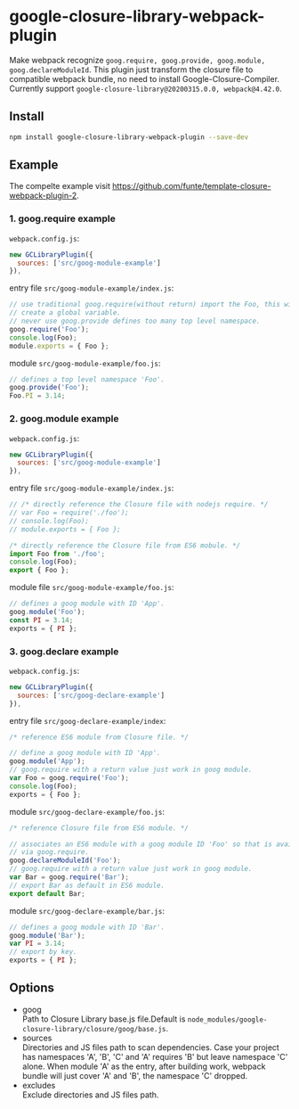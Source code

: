 # google-closure-library-webpack-plugin
Make webpack recognize `goog.require, goog.provide, goog.module, goog.declareModuleId`.
This plugin just transform the closure file to compatible webpack bundle, no need to install Google-Closure-Compiler.  
Currently support `google-closure-library@20200315.0.0, webpack@4.42.0`.

## Install
```sh
npm install google-closure-library-webpack-plugin --save-dev
```
## Example

The compelte example visit https://github.com/funte/template-closure-webpack-plugin-2.

### 1. goog.require example
`webpack.config.js`:
```js
new GCLibraryPlugin({
  sources: ['src/goog-module-example']
}),
```

entry file `src/goog-module-example/index.js`:
```js
// use traditional goog.require(without return) import the Foo, this will
// create a global variable.
// never use goog.provide defines too many top level namespace.
goog.require('Foo');
console.log(Foo);
module.exports = { Foo };
```

module `src/goog-module-example/foo.js`:
```js
// defines a top level namespace 'Foo'.
goog.provide('Foo');
Foo.PI = 3.14;
```

### 2. goog.module example
`webpack.config.js`:
```js
new GCLibraryPlugin({
  sources: ['src/goog-module-example']
}),
```

entry file `src/goog-module-example/index.js`:
```js
// /* directly reference the Closure file with nodejs require. */
// var Foo = require('./foo');
// console.log(Foo);
// module.exports = { Foo };

/* directly reference the Closure file from ES6 mobule. */
import Foo from './foo';
console.log(Foo);
export { Foo };
```

module file `src/goog-module-example/foo.js`:
```js
// defines a goog module with ID 'App'.
goog.module('Foo');
const PI = 3.14;
exports = { PI };
```

### 3. goog.declare example
`webpack.config.js`:
```js
new GCLibraryPlugin({
  sources: ['src/goog-declare-example']
}),
```

entry file `src/goog-declare-example/index`:
```js
/* reference ES6 module from Closure file. */

// define a goog module with ID 'App'. 
goog.module('App');
// goog.require with a return value just work in goog module.
var Foo = goog.require('Foo');
console.log(Foo);
exports = { Foo };

```

module `src/goog-declare-example/foo.js`:
```js
/* reference Closure file from ES6 module. */

// associates an ES6 module with a goog module ID 'Foo' so that is available
// via goog.require.
goog.declareModuleId('Foo');
// goog.require with a return value just work in goog module.
var Bar = goog.require('Bar');
// export Bar as default in ES6 module.
export default Bar;
```

module `src/goog-declare-example/bar.js`:
```js
// defines a goog module with ID 'Bar'.
goog.module('Bar');
var PI = 3.14;
// export by key.
exports = { PI };
```

## Options
+ goog  
  Path to Closure Library base.js file.Default is `node_modules/google-closure-library/closure/goog/base.js`.
+ sources  
  Directories and JS files path to scan dependencies.
  Case your project has namespaces 'A', 'B', 'C' and 'A' requires 'B' but leave namespace 'C' alone. When module 'A' as the entry, after building work, webpack bundle will just cover 'A' and 'B', the namespace 'C' dropped.  
+ excludes  
  Exclude directories and JS files path.